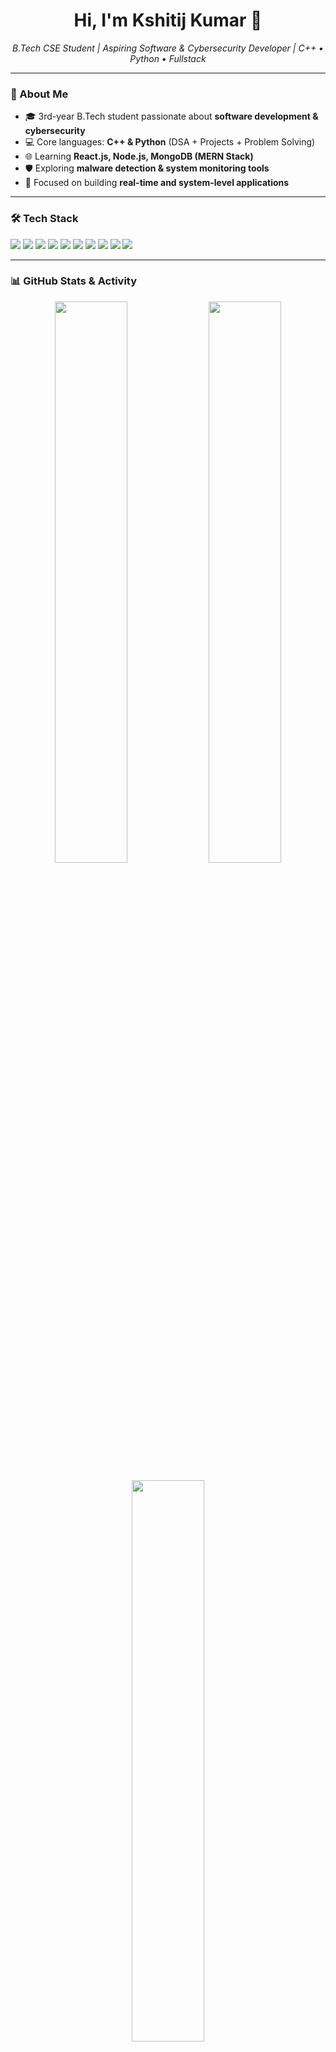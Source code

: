 <h1 align="center">Hi, I'm Kshitij Kumar 👋</h1>
<p align="center">
  <em>B.Tech CSE Student | Aspiring Software & Cybersecurity Developer | C++ • Python • Fullstack</em>
</p>

---

### 🚀 About Me
- 🎓 3rd-year B.Tech student passionate about **software development & cybersecurity**  
- 💻 Core languages: **C++ & Python** (DSA + Projects + Problem Solving)  
- 🌐 Learning **React.js, Node.js, MongoDB (MERN Stack)**  
- 🛡️ Exploring **malware detection & system monitoring tools**  
- 🎯 Focused on building **real-time and system-level applications**  

---

### 🛠️ Tech Stack
<p>
  <img src="https://img.shields.io/badge/C++-00599C?style=for-the-badge&logo=cplusplus&logoColor=white" />
  <img src="https://img.shields.io/badge/Python-3776AB?style=for-the-badge&logo=python&logoColor=white" />
  <img src="https://img.shields.io/badge/JavaScript-F7DF1E?style=for-the-badge&logo=javascript&logoColor=black" />
  <img src="https://img.shields.io/badge/HTML5-E34F26?style=for-the-badge&logo=html5&logoColor=white" />
  <img src="https://img.shields.io/badge/CSS3-1572B6?style=for-the-badge&logo=css3&logoColor=white" />
  <img src="https://img.shields.io/badge/Node.js-339933?style=for-the-badge&logo=nodedotjs&logoColor=white" />
  <img src="https://img.shields.io/badge/React-20232A?style=for-the-badge&logo=react&logoColor=61DAFB" />
  <img src="https://img.shields.io/badge/MongoDB-4EA94B?style=for-the-badge&logo=mongodb&logoColor=white" />
  <img src="https://img.shields.io/badge/MySQL-4479A1?style=for-the-badge&logo=mysql&logoColor=white" />
  <img src="https://img.shields.io/badge/Git-F05032?style=for-the-badge&logo=git&logoColor=white" />
</p>

---

### 📊 GitHub Stats & Activity
<p align="center">
  <img src="https://github-readme-stats.vercel.app/api?username=kshitij2k4&show_icons=true&theme=github_dark" width="48%" />
  <img src="https://github-readme-streak-stats.herokuapp.com/?user=kshitij2k4&theme=github-dark" width="48%" />
</p>

<p align="center">
  <img src="https://github-readme-stats.vercel.app/api/top-langs/?username=kshitij2k4&layout=compact&theme=github_dark" width="48%" />
  <img src="https://github-readme-activity-graph.vercel.app/graph?username=kshitij2k4&theme=github-dark" width="100%" />
</p>

---

### 📂 Featured Projects
- **[Real-Time Chat Application](#)** – Node.js, Socket.io, Express.js  
- **[Malware Detection & Monitoring Tool](#)** – Python, Scapy, Pandas  
- **[Drowsiness Detection System](#)** – OpenCV, Python (Hackathon Project)  

---

### 📌 Current Goals
- ✅ Improve **Data Structures & Algorithms** skills  
- 🔧 Build and deploy **fullstack applications**  
- 🛡️ Create **system-level cybersecurity projects**  

---

### 📫 Let’s Connect!
- 💼 [LinkedIn](https://www.linkedin.com/in/kshitij-kumar-555345288/)  
- 📂 [GitHub](https://github.com/kshitij2k4)  

---

<p align="center">✨ Always learning and building projects one step at a time ✨</p>
